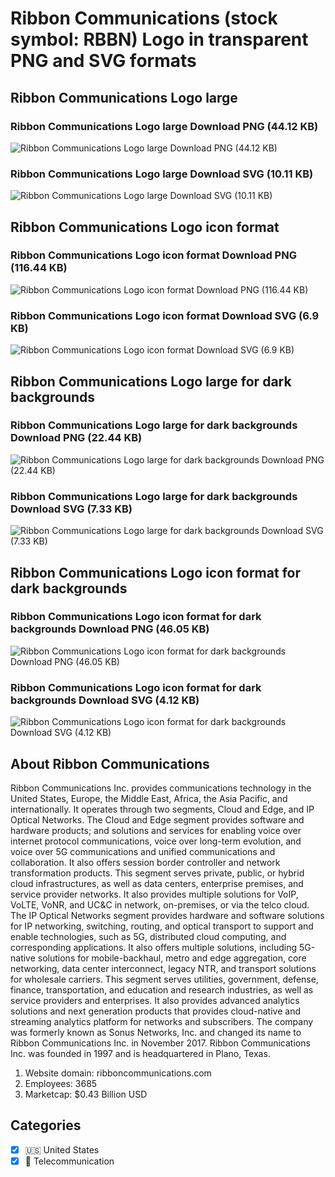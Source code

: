 # Ribbon Communications (stock symbol: RBBN) Logo in transparent PNG and SVG formats

## Ribbon Communications Logo large

### Ribbon Communications Logo large Download PNG (44.12 KB)

![Ribbon Communications Logo large Download PNG (44.12 KB)](/img/orig/RBBN_BIG-4e40f00d.png)

### Ribbon Communications Logo large Download SVG (10.11 KB)

![Ribbon Communications Logo large Download SVG (10.11 KB)](/img/orig/RBBN_BIG-914d2f5a.svg)

## Ribbon Communications Logo icon format

### Ribbon Communications Logo icon format Download PNG (116.44 KB)

![Ribbon Communications Logo icon format Download PNG (116.44 KB)](/img/orig/RBBN-25eb3b15.png)

### Ribbon Communications Logo icon format Download SVG (6.9 KB)

![Ribbon Communications Logo icon format Download SVG (6.9 KB)](/img/orig/RBBN-b5c3eb72.svg)

## Ribbon Communications Logo large for dark backgrounds

### Ribbon Communications Logo large for dark backgrounds Download PNG (22.44 KB)

![Ribbon Communications Logo large for dark backgrounds Download PNG (22.44 KB)](/img/orig/RBBN_BIG.D-d06ddb6c.png)

### Ribbon Communications Logo large for dark backgrounds Download SVG (7.33 KB)

![Ribbon Communications Logo large for dark backgrounds Download SVG (7.33 KB)](/img/orig/RBBN_BIG.D-d6a89d90.svg)

## Ribbon Communications Logo icon format for dark backgrounds

### Ribbon Communications Logo icon format for dark backgrounds Download PNG (46.05 KB)

![Ribbon Communications Logo icon format for dark backgrounds Download PNG (46.05 KB)](/img/orig/RBBN.D-a0d10912.png)

### Ribbon Communications Logo icon format for dark backgrounds Download SVG (4.12 KB)

![Ribbon Communications Logo icon format for dark backgrounds Download SVG (4.12 KB)](/img/orig/RBBN.D-5dbe7de5.svg)

## About Ribbon Communications

Ribbon Communications Inc. provides communications technology in the United States, Europe, the Middle East, Africa, the Asia Pacific, and internationally. It operates through two segments, Cloud and Edge, and IP Optical Networks. The Cloud and Edge segment provides software and hardware products; and solutions and services for enabling voice over internet protocol communications, voice over long-term evolution, and voice over 5G communications and unified communications and collaboration. It also offers session border controller and network transformation products. This segment serves private, public, or hybrid cloud infrastructures, as well as data centers, enterprise premises, and service provider networks. It also provides multiple solutions for VoIP, VoLTE, VoNR, and UC&C in network, on-premises, or via the telco cloud. The IP Optical Networks segment provides hardware and software solutions for IP networking, switching, routing, and optical transport to support and enable technologies, such as 5G, distributed cloud computing, and corresponding applications. It also offers multiple solutions, including 5G-native solutions for mobile-backhaul, metro and edge aggregation, core networking, data center interconnect, legacy NTR, and transport solutions for wholesale carriers. This segment serves utilities, government, defense, finance, transportation, and education and research industries, as well as service providers and enterprises. It also provides advanced analytics solutions and next generation products that provides cloud-native and streaming analytics platform for networks and subscribers. The company was formerly known as Sonus Networks, Inc. and changed its name to Ribbon Communications Inc. in November 2017. Ribbon Communications Inc. was founded in 1997 and is headquartered in Plano, Texas.

1. Website domain: ribboncommunications.com
2. Employees: 3685
3. Marketcap: $0.43 Billion USD


## Categories
- [x] 🇺🇸 United States
- [x] 📡 Telecommunication

